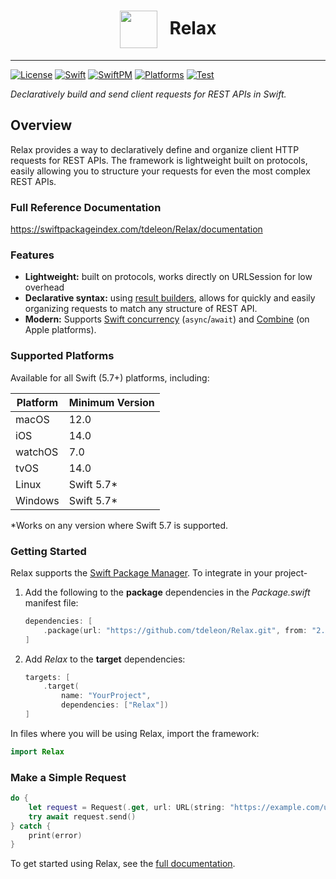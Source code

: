 
<h1 style="text-align: center;"><img src="https://user-images.githubusercontent.com/3507743/82412732-08c9c900-9a29-11ea-9eb4-0f7caea45e6e.png" height="60" style="vertical-align: middle; padding-right: 20px">Relax</h1>

---

[![License](https://img.shields.io/github/license/tdeleon/Relax)](https://github.com/tdeleon/Relax/blob/master/LICENSE)
[![Swift](https://img.shields.io/endpoint?url=https%3A%2F%2Fswiftpackageindex.com%2Fapi%2Fpackages%2Ftdeleon%2FRelax%2Fbadge%3Ftype%3Dswift-versions)](https://swiftpackageindex.com/tdeleon/Relax)
[![SwiftPM](https://img.shields.io/badge/SwiftPM-compatible-brightgreen)](https://swift.org/package-manager/)
[![Platforms](https://img.shields.io/badge/Platforms-macOS%20%7C%20iOS%20%7C%20watchOS%20%7C%20tvOS%20%7C%20Linux%20%7C%20Windows-blue)](https://www.swift.org/platform-support/)
[![Test](https://github.com/tdeleon/Relax/actions/workflows/test.yml/badge.svg?branch=main)](https://github.com/tdeleon/Relax/actions/workflows/test.yml?query=branch%3Amain++)

*Declaratively build and send client requests for REST APIs in Swift.*

## Overview

Relax provides a way to declaratively define and organize client HTTP requests for REST APIs. The framework is
lightweight built on protocols, easily allowing you to structure your requests for even the most complex REST APIs.

### Full Reference Documentation

https://swiftpackageindex.com/tdeleon/Relax/documentation

### Features

- **Lightweight:** built on protocols, works directly on URLSession for low overhead
- **Declarative syntax:** using [result builders](https://docs.swift.org/swift-book/LanguageGuide/AdvancedOperators.html#ID630),
allows for quickly and easily organizing requests to match any structure of REST API.
- **Modern:** Supports [Swift concurrency](https://docs.swift.org/swift-book/LanguageGuide/Concurrency.html)
(`async`/`await`) and [Combine](https://developer.apple.com/documentation/combine) (on Apple platforms).

### Supported Platforms

Available for all Swift (5.7+) platforms, including:

| Platform | Minimum Version |
|----------|-----------------|
| macOS    | 12.0            |
| iOS      | 14.0            |
| watchOS  | 7.0             |
| tvOS     | 14.0            |
| Linux    | Swift 5.7*      |
| Windows  | Swift 5.7*      |

*Works on any version where Swift 5.7 is supported.

### Getting Started

Relax supports the [Swift Package Manager](https://www.swift.org/package-manager/). To integrate in your project-

1. Add the following to the **package** dependencies in the *Package.swift* manifest file:

    ```swift
    dependencies: [
        .package(url: "https://github.com/tdeleon/Relax.git", from: "2.0.0")
    ]
    ```

2. Add *Relax* to the **target** dependencies:

    ```swift
    targets: [
        .target(
            name: "YourProject",
            dependencies: ["Relax"])
    ]
    ```

In files where you will be using Relax, import the framework:

```swift
import Relax
```

### Make a Simple Request

```swift
do {
    let request = Request(.get, url: URL(string: "https://example.com/users")!)
    try await request.send()
} catch {
    print(error)
}
```

To get started using Relax, see the 
[full documentation](https://swiftpackageindex.com/tdeleon/Relax/documentation).
